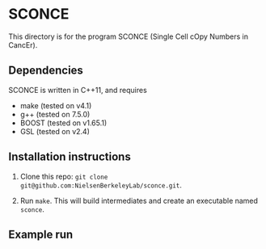 # SCONCE

This directory is for the program SCONCE (Single Cell cOpy Numbers in CancEr).

## Dependencies
SCONCE is written in C++11, and requires
- make (tested on v4.1)
- g++ (tested on 7.5.0)
- BOOST (tested on v1.65.1)
- GSL (tested on v2.4)

## Installation instructions
1. Clone this repo: `git clone git@github.com:NielsenBerkeleyLab/sconce.git`.

2. Run `make`. This will build intermediates and create an executable named `sconce`.

## Example run

